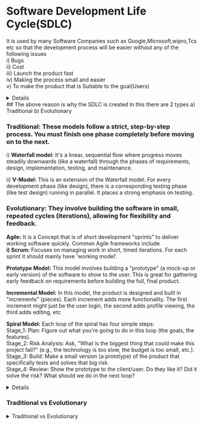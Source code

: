 # Software Development Life Cycle(SDLC)
It is used by many Software Companies such as Google,Microsoft,wipro,Tcs etc so that the development process will be easier without any of the following issues  
i) Bugs  
ii) Cost  
iii) Launch the product fast  
iv) Making the process small and easier  
v) To make the product that is Suitable to the goal(Users)  
   <details>
      ![SDLC Diagram](https://github.com/LikhithAvinash/Computer_Science_Notes/raw/master/Software_Engineering/assets/SDLC.png)
    </details>
## The above reason is why the SDLC is created
In this there are 2 types  
a) Traditional b) Evolutionary 

### Traditional: These models follow a strict, step-by-step process. You must finish one phase completely before moving on to the next.  

i) **Waterfall model:** It's a linear, sequential flow where progress moves steadily downwards (like a waterfall) through the phases of requirements, design, implementation, testing, and maintenance.  

ii) **V-Model:** This is an extension of the Waterfall model. For every development phase (like design), there is a corresponding testing phase (like test design) running in parallel. It places a strong emphasis on testing.  

### Evolutionary: They involve building the software in small, repeated cycles (iterations), allowing for flexibility and feedback.

**Agile:** It is a Concept that is of short development "sprints" to deliver working software quickly. Common Agile frameworks include  
    **i) Scrum:** Focuses on managing work in short, timed iterations. For each sprint it should mainly have 'working model'.

**Prototype Model:** This model involves building a "prototype" (a mock-up or early version) of the software to show to the user. This is great for gathering early feedback on requirements before building the full, final product.

**Incremental Model:** In this model, the product is designed and built in "increments" (pieces). Each increment adds more functionality. The first increment might just be the user login, the second adds profile viewing, the third adds editing, etc

**Spiral Model:** Each loop of the spiral has four simple steps:  
    Stage_1: Plan: Figure out what you're going to do in this loop (the goals, the features).  
    Stage_2: Risk Analysis: Ask, "What is the biggest thing that could make this project fail?" (e.g., the technology is too slow, the budget is too small, etc.).  
    Stage_3: Build: Make a small version (a prototype) of the product that specifically tests and solves that big risk.  
    Stage_4: Review: Show the prototype to the client/user. Do they like it? Did it solve the risk? What should we do in the next loop? 
    
   <details>![Spiral Model](https://github.com/LikhithAvinash/Computer_Science_Notes/blob/master/Software_Engineering/assets/spiral.png)</details>

### Traditional vs Evolutionary
<details>
   <summary>Traditional vs Evolutionary</summary>
   <img width="675" height="899" alt="Traditional vs Evolutionary" src="https://github.com/user-attachments/assets/cd2fcf0a-1f24-4f4c-9b80-b1491d7ba11c" />
</details>











